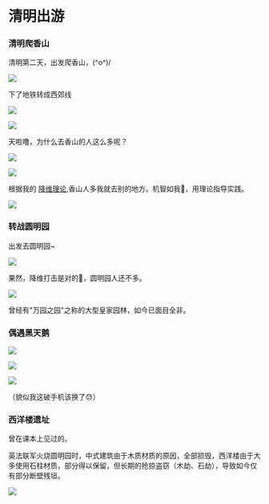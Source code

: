 # 清明出游

### 清明爬香山

清明第二天，出发爬香山，\(^o^)/

![](https://1.z.wiki/images/20220404/73406f1d2b0842368b52b6d75ee7e0bf.png?x-oss-process=style/z.wiki)


下了地铁转成西郊线

![](https://1.z.wiki/images/20220404/554158de6a3b43fc965e12222925f3d1.png?x-oss-process=style/z.wiki)

![](https://1.z.wiki/images/20220404/ada98fee81514e8c826e1a451b7fb9bc.png?x-oss-process=style/z.wiki)


天啦噜，为什么去香山的人这么多呢？

![](https://1.z.wiki/images/20220404/bd215ed8c744487890e7bb7f35677e8c.png?x-oss-process=style/z.wiki)

![](https://2.z.wiki/images/20220404/23953d55461f4031898bf2cbad2ada93.png?x-oss-process=style/z.wiki)

根据我的 [降维理论](https://fudongdong.com/life/involution.html),香山人多我就去别的地方。机智如我🧐，用理论指导实践。

![](https://2.z.wiki/images/20220404/b68fd905022648578a900124fd2bc953.png?x-oss-process=style/z.wiki)

### 转战圆明园

出发去圆明园~

![](https://2.z.wiki/images/20220404/e3dce0db34b9402984ed0d46264db5f9.png?x-oss-process=style/z.wiki)

果然，降维打击是对的🤩，圆明园人还不多。

![](https://2.z.wiki/images/20220404/510e70480683420c81d209ad2e73279e.png?x-oss-process=style/z.wiki)

曾经有"万园之园"之称的大型皇家园林，如今已面目全非。

### 偶遇黑天鹅

![](https://3.z.wiki/images/20220404/381402601c3649c9808591ffdd00bcb8.png?x-oss-process=style/z.wiki)

![](https://3.z.wiki/images/20220404/62f8da9a8e254bc7a0df74cde32f43be.png?x-oss-process=style/z.wiki)

![](https://3.z.wiki/images/20220404/cb9b0e2c4b5d44d69f118f75938676cf.png?x-oss-process=style/z.wiki)

（貌似我这破手机该换了😓）

### 西洋楼遗址

曾在课本上见过的。

英法联军火烧圆明园时，中式建筑由于木质材质的原因，全部损毁，西洋楼由于大多使用石柱材质，部分得以保留，但长期的抢掠盗窃（木劫、石劫），导致如今仅有部分断壁残垣。



![](https://3.z.wiki/images/20220404/186e449ca43040cfa8a3939ebfb93066.png?x-oss-process=style/z.wiki)



